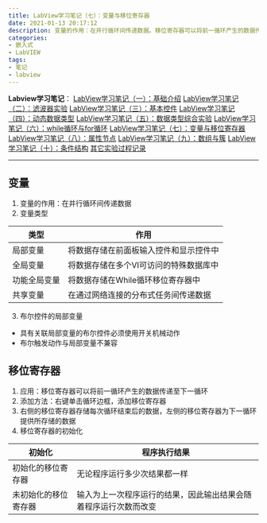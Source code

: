 ```yaml
---
title: LabView学习笔记（七）：变量与移位寄存器
date: 2021-01-13 20:17:12
description: 变量的作用：在并行循环间传递数据。移位寄存器可以将前一循环产生的数据传递至下一循环，右键单击循环边框，添加移位寄存器，右侧的移位寄存器存储每次循环结束后的数据，左侧的移位寄存器为下一循环提供所存储的数据。
categories:
- 嵌入式
- LabVIEW
tags:
- 笔记
- labview
---
```


**Labview学习笔记**：
[LabView学习笔记（一）：基础介绍](https://blog.csdn.net/weixin_44543463/article/details/112325523)
[LabView学习笔记（二）：滤波器实验](https://blog.csdn.net/weixin_44543463/article/details/112329185)
[LabView学习笔记（三）：基本控件](https://blog.csdn.net/weixin_44543463/article/details/112364388)
[LabView学习笔记（四）：动态数据类型](https://blog.csdn.net/weixin_44543463/article/details/112366358)
[LabView学习笔记（五）：数据类型综合实验](https://blog.csdn.net/weixin_44543463/article/details/112392799)
[LabView学习笔记（六）：while循环与for循环](https://blog.csdn.net/weixin_44543463/article/details/112393383)
[LabView学习笔记（七）：变量与移位寄存器](https://blog.csdn.net/weixin_44543463/article/details/112431393)
[LabView学习笔记（八）：属性节点](https://blog.csdn.net/weixin_44543463/article/details/112470713)
[LabView学习笔记（九）：数组与簇](https://blog.csdn.net/weixin_44543463/article/details/112529983)
[LabView学习笔记（十）：条件结构](https://blog.csdn.net/weixin_44543463/article/details/112571924)
[其它实验过程记录](https://blog.csdn.net/weixin_44543463/category_10714833.html)

---
## 变量
1. 变量的作用：在并行循环间传递数据
2. 变量类型

| 类型         | 作用                                   |
| ------------ | -------------------------------------- |
| 局部变量     | 将数据存储在前面板输入控件和显示控件中 |
| 全局变量     | 将数据存储在多个VI可访问的特殊数据库中 |
| 功能全局变量 | 将数据存储在While循环移位寄存器中      |
| 共享变量     | 在通过网络连接的分布式任务间传递数据   |
3. 布尔控件的局部变量
* 具有关联局部变量的布尔控件必须使用开关机械动作
* 布尔触发动作与局部变量不兼容
## 移位寄存器
1. 应用：移位寄存器可以将前一循环产生的数据传递至下一循环
2. 添加方法：右键单击循环边框，添加移位寄存器
3. 右侧的移位寄存器存储每次循环结束后的数据，左侧的移位寄存器为下一循环提供所存储的数据
4. 移位寄存器的初始化

| 初始化               | 程序执行结果                                                 |
| -------------------- | ------------------------------------------------------------ |
| 初始化的移位寄存器   | 无论程序运行多少次结果都一样                                 |
| 未初始化的移位寄存器 | 输入为上一次程序运行的结果，因此输出结果会随着程序运行次数而改变 |
